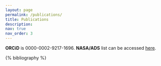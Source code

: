 ```yaml
---
layout: page
permalink: /publications/
title: Publications
description: 
nav: true
nav_order: 3
---
```


<!-- _pages/publications.md -->

<!-- Bibsearch Feature -->

<!-- {% include bib_search.liquid %} -->

**ORCiD** is 0000-0002-9217-1696. 
**NASA/ADS** list can be accessed [here](
https://www.google.com/url?q=https%3A%2F%2Fui.adsabs.harvard.edu%2Fsearch%2Ffilter_author_facet_hier_fq_author%3DAND%26filter_author_facet_hier_fq_author%3Dauthor_facet_hier%253A%25220%252FCooray%252C%2520S%2522%26fq%3D%257B!type%253Daqp%2520v%253D%2524fq_author%257D%26fq_author%3D%28author_facet_hier%253A%25220%252FCooray%252C%2520S%2522%29%26q%3Dauthor%253A%2522Cooray%252C%2520Suchetha%2522%26sort%3Ddate%2520desc%252C%2520bibcode%2520desc%26p_%3D0&sa=D&sntz=1&usg=AOvVaw1EFqEit_78D6sCAPNS-WXs).

<div class="Publications">

{% bibliography %}

</div>
